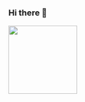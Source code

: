 ### Hi there 👋

<span>
  <img height="137px" src="https://github-readme-stats.vercel.app/api?username=jijobose&show_icons=true&include_all_commits=true&count_private=true&line_height=21&text_color=000&icon_color=000&bg_color=grey" />
</span>

<!--
**JijoBose/JijoBose** is a ✨ _special_ ✨ repository because its `README.md` (this file) appears on your GitHub profile.

Here are some ideas to get you started:

- 🔭 I’m currently working on ...
- 🌱 I’m currently learning ...
- 👯 I’m looking to collaborate on ...
- 🤔 I’m looking for help with ...
- 💬 Ask me about ...
- 📫 How to reach me: ...
- 😄 Pronouns: ...
- ⚡ Fun fact: ...
-->
